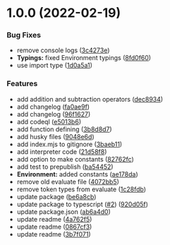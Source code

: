 # 1.0.0 (2022-02-19)

### Bug Fixes

- remove console logs ([3c4273e](https://github.com/hammer-lang/interpreter/commit/3c4273eaed679f0dc37120899d809adce25e30de))
- **Typings:** fixed Environment typings ([8fd0f60](https://github.com/hammer-lang/interpreter/commit/8fd0f60aa266004525747e1811fca588bdb429ce))
- use import type ([1d0a5a1](https://github.com/hammer-lang/interpreter/commit/1d0a5a1404f36bc21b96cc7895bb993822fb1124))

### Features

- add addition and subtraction operators ([dec8934](https://github.com/hammer-lang/interpreter/commit/dec8934a481089054ff244b7fc7973c40c264ef5))
- add changelog ([fa0ae9f](https://github.com/hammer-lang/interpreter/commit/fa0ae9f95bba65445c7f67717e28aa5841ab3a64))
- add changelog ([96f1627](https://github.com/hammer-lang/interpreter/commit/96f16273efe3f7cd2802d091231fa0af9fc9c487))
- add codeql ([e5013b6](https://github.com/hammer-lang/interpreter/commit/e5013b65a82959321118fe5274ae4111a9dc0cb3))
- add function defining ([3b8d8d7](https://github.com/hammer-lang/interpreter/commit/3b8d8d7f2cd2119176f282fdc09db59045af9a14))
- add husky files ([9048e6d](https://github.com/hammer-lang/interpreter/commit/9048e6dd379d1c5f8ec9f84c6363db8aaa18f64a))
- add index.mjs to gitignore ([3baeb11](https://github.com/hammer-lang/interpreter/commit/3baeb1143ee3d82655804263a42c138f470ad312))
- add interpreter code ([21d58f8](https://github.com/hammer-lang/interpreter/commit/21d58f8d4ae24c71c1a164eb3b85e4bb80cf3405))
- add option to make constants ([82762fc](https://github.com/hammer-lang/interpreter/commit/82762fc0557e8b4913bb5ad09cd817aa1f621e0d))
- add test to prepublish ([ba54452](https://github.com/hammer-lang/interpreter/commit/ba5445217c9e9f977cd7735868f3ee6de68b00e3))
- **Environment:** added constants ([ae178da](https://github.com/hammer-lang/interpreter/commit/ae178da52b899d1f65ae53bd83a9f92656b635e0))
- remove old evaluate file ([4072bb5](https://github.com/hammer-lang/interpreter/commit/4072bb5c4a8e03ba0a7d091d4d0251947a99316c))
- remove token types from evaluate ([1c28fdb](https://github.com/hammer-lang/interpreter/commit/1c28fdba5fe829a8d3eb347608094794442bae1f))
- update package ([be6a8cb](https://github.com/hammer-lang/interpreter/commit/be6a8cbd0a19faf302c5dde15cc154ecf458df7b))
- update package to typescript ([#2](https://github.com/hammer-lang/interpreter/issues/2)) ([920d05f](https://github.com/hammer-lang/interpreter/commit/920d05fa12ed62d0f0130fe438c81a0994266455))
- update package.json ([ab6a4d0](https://github.com/hammer-lang/interpreter/commit/ab6a4d0b634c2dc026ec5f52c19328ea0c9df933))
- update readme ([4a762f5](https://github.com/hammer-lang/interpreter/commit/4a762f588de13a114c8aea09ed343cee79d3580d))
- update readme ([0867cf3](https://github.com/hammer-lang/interpreter/commit/0867cf3855c315a56857cd9aa2d3645fb39dda94))
- update readme ([3b7f071](https://github.com/hammer-lang/interpreter/commit/3b7f0717694fc22992dd613a9b22e48dd5715a80))
